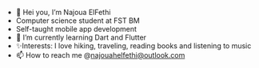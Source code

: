 - 👋 Hei you, I’m Najoua ElFethi
- Computer science student at FST BM 
- Self-taught mobile app development
- 🌱 I’m currently learning Dart and Flutter
- ✨Interests: I love hiking, traveling, reading books and listening to music
- 📫 How to reach me @najouahelfethi@outlook.com


<!---
najouaelfethi/najouaelfethi is a ✨ special ✨ repository because its `README.md` (this file) appears on your GitHub profile.
You can click the Preview link to take a look at your changes.
--->

